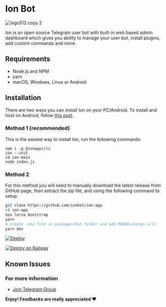 

# Ion Bot

![logo512 copy 2](https://user-images.githubusercontent.com/31907722/125200919-98b07f00-e28a-11eb-8f49-cc3514cd34e0.png)
 

Ion is an open source Telegram user bot with built-in web based admin dashboard which gives you ability to manage your user bot, install plugins, add custom commands and more.
  


## Requirements

* Node.js and NPM
* yarn
* macOS, Windows, Linux or Android

## Installation

There are two ways you can install Ion on your PC/Android. To install and host on Android, follow <a href="https://xen.codes/install-ion-on-android" target="_blank">this post</a>.

### Method 1 (recommended)

This is the easiest way to install Ion, run the following commands:
 ```shell
 npm i -g @ionapp/cli
 ion --init
 cd ion-main
 node index.js
 ```

### Method 2

For this method you will need to manually download  the latest release from GitHub page, then extract the zip file, and using the following command to setup.

```bash
git clone https://github.com/ionbot/ion-app
cd ion-app
npx lerna bootstrap
yarn
# create .env file in packages/bot folder and add MONGO=[mongo_url]
yarn dev
```

[![Deploy](https://www.herokucdn.com/deploy/button.svg)](https://heroku.com/deploy?template=https://github.com/ionbot/ion)

[![Deploy on Railway](https://railway.app/button.svg)](https://railway.app/new/template?template=https://github.com/ionbot/ion)
  
## Known Issues

  

### For more information

  

*  [Join Telegram Group](https://t.me/ionuserbotchat)
  

**Enjoy! Feedbacks are really appreciated ❤️**
